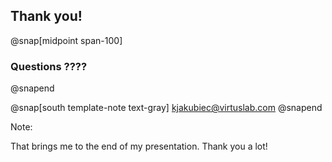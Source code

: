 ## Thank you!

@snap[midpoint span-100]
### Questions ????
@snapend

@snap[south template-note text-gray] 
<kjakubiec@virtuslab.com>
@snapend

Note:

That brings me to the end of my presentation.
Thank you a lot!